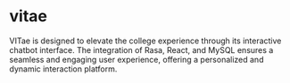 # vitae
VITae is designed to elevate the college experience through its interactive chatbot interface. The integration of Rasa, React, and MySQL ensures a seamless and engaging user experience, offering a personalized and dynamic interaction platform.
